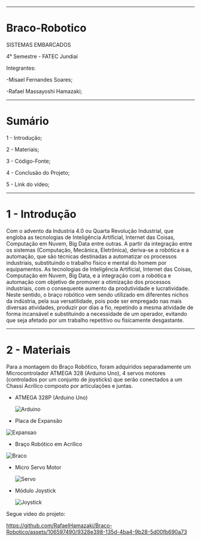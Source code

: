----

# Braco-Robotico


SISTEMAS EMBARCADOS

4° Semestre - FATEC Jundiaí

Integrantes:


-Misael Fernandes Soares;


-Rafael Massayoshi Hamazaki;


----

# Sumário

1 - Introdução;

2 - Materiais;

3 - Código-Fonte;

4 - Conclusão do Projeto;

5 - Link do vídeo;


----


# 1 - Introdução


Com o advento da Industria 4.0 ou Quarta Revolução Industrial, que engloba as tecnologias de Inteligência Artificial, Internet das Coisas, Computação em Nuvem, Big Data entre outras. A partir da integração entre os sistemas (Computação, Mecânica, Eletrônica), deriva-se a robótica e a automação, que são técnicas destinadas a automatizar os processos industriais, substituindo o trabalho físico e mental do homem por equipamentos.
As tecnologias de Inteligência Artificial, Internet das Coisas, Computação em Nuvem, Big Data, e a integração com a robótica e automação com objetivo de promover a otimização dos processos industriais, com o consequente aumento da produtividade e lucratividade.
Neste sentido, o braço robótico vem sendo utilizado em diferentes nichos da indústria, pela sua versatilidade, pois pode ser empregado nas mais diversas atividades, produzir por dias a fio, repetindo a mesma atividade de forma incansável e substituindo a necessidade de um operador, evitando que seja afetado por um trabalho repetitivo ou fisicamente desgastante.


----

# 2 - Materiais


Para a montagem do Braço Robótico, foram adquiridos separadamente um Microcontrolador ATMEGA 328 (Arduino Uno), 4 servos motores (controlados por um conjunto de joysticks) que serão conectados a um Chassi Acrílico composto por articulações e juntas.

+ ATMEGA 328P (Arduino Uno)

  ![Arduino](https://github.com/RafaelHamazaki/Braco-Robotico/assets/106597490/3bb7b7a5-014b-4812-89ea-e05c1ad8e5fa)

+ Placa de Expansão

![Expansao](https://github.com/RafaelHamazaki/Braco-Robotico/assets/106597490/1cedfb5a-f993-48ee-ae46-578f30647a39)

+ Braço Robótico em Acrílico

![Braco](https://github.com/RafaelHamazaki/Braco-Robotico/assets/106597490/e2f94ec3-2537-4035-b3c3-410825baaa90)


+ Micro Servo Motor

  ![Servo](https://github.com/RafaelHamazaki/Braco-Robotico/assets/106597490/0b00882a-036b-47f5-8c51-687d838b780c)


+ Módulo Joystick

  ![Joystick](https://github.com/RafaelHamazaki/Braco-Robotico/assets/106597490/7a0cf3cb-a50a-4358-a87b-44515d2c282f)
  


Segue video do projeto:

https://github.com/RafaelHamazaki/Braco-Robotico/assets/106597490/9328e398-135d-4ba4-9b28-5d00fb690a73

  
